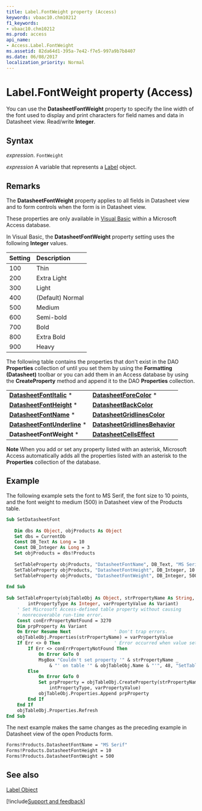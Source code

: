 ```yaml
---
title: Label.FontWeight property (Access)
keywords: vbaac10.chm10212
f1_keywords:
- vbaac10.chm10212
ms.prod: access
api_name:
- Access.Label.FontWeight
ms.assetid: 82da64d1-395a-7e42-f7e5-997a9b7b8407
ms.date: 06/08/2017
localization_priority: Normal
---
```



# Label.FontWeight property (Access)

You can use the  **DatasheetFontWeight** property to specify the line width of the font used to display and print characters for field names and data in Datasheet view. Read/write **Integer**.


## Syntax

_expression_. `FontWeight`

_expression_ A variable that represents a [Label](Access.Label.md) object.


## Remarks

The  **DatasheetFontWeight** property applies to all fields in Datasheet view and to form controls when the form is in Datasheet view.

These properties are only available in [Visual Basic](../access/Concepts/Settings/set-properties-by-using-visual-basic.md) within a Microsoft Access database.

In Visual Basic, the  **DatasheetFontWeight** property setting uses the following **Integer** values.



|Setting|Description|
|:-----|:-----|
|100|Thin|
|200|Extra Light|
|300|Light|
|400|(Default) Normal|
|500|Medium|
|600|Semi-bold|
|700|Bold|
|800|Extra Bold|
|900|Heavy|

The following table contains the properties that don't exist in the DAO  **Properties** collection of until you set them by using the **Formatting (Datasheet)** toolbar or you can add them in an Access database by using the **CreateProperty** method and append it to the DAO **Properties** collection.


|||
|:-----|:-----|
|**[DatasheetFontItalic](Access.Form.DatasheetFontItalic.md)** *|**[DatasheetForeColor](Access.Form.DatasheetForeColor.md)** *|
|**[DatasheetFontHeight](Access.Form.DatasheetFontHeight.md)** *|**[DatasheetBackColor](Access.Form.DatasheetBackColor.md)**|
|**[DatasheetFontName](Access.Form.DatasheetFontName.md)** *|**[DatasheetGridlinesColor](Access.Form.DatasheetGridlinesColor.md)**|
|**[DatasheetFontUnderline](Access.Form.DatasheetFontUnderline.md)** *|**[DatasheetGridlinesBehavior](Access.Form.DatasheetGridlinesBehavior.md)**|
|**DatasheetFontWeight** *|**[DatasheetCellsEffect](Access.Form.DatasheetCellsEffect.md)**|

 **Note**  When you add or set any property listed with an asterisk, Microsoft Access automatically adds all the properties listed with an asterisk to the  **Properties** collection of the database.


## Example

The following example sets the font to MS Serif, the font size to 10 points, and the font weight to medium (500) in Datasheet view of the Products table.


```vb
Sub SetDatasheetFont 
 
   Dim dbs As Object, objProducts As Object 
   Set dbs = CurrentDb 
   Const DB_Text As Long = 10 
   Const DB_Integer As Long = 3 
   Set objProducts = dbs!Products 
    
   SetTableProperty objProducts, "DatasheetFontName", DB_Text, "MS Serif" 
   SetTableProperty objProducts, "DatasheetFontHeight", DB_Integer, 10 
   SetTableProperty objProducts, "DatasheetFontWeight", DB_Integer, 500 
 
End Sub 
 
Sub SetTableProperty(objTableObj As Object, strPropertyName As String, _ 
        intPropertyType As Integer, varPropertyValue As Variant) 
    ' Set Microsoft Access-defined table property without causing 
    ' nonrecoverable run-time error. 
    Const conErrPropertyNotFound = 3270 
    Dim prpProperty As Variant 
    On Error Resume Next                ' Don't trap errors. 
    objTableObj.Properties(strPropertyName) = varPropertyValue 
    If Err <> 0 Then                    ' Error occurred when value set. 
        If Err <> conErrPropertyNotFound Then 
            On Error GoTo 0 
            MsgBox "Couldn't set property '" & strPropertyName _ 
                & "' on table '" & objTableObj.Name & "'", 48, "SetTableProperty" 
        Else 
            On Error GoTo 0 
            Set prpProperty = objTableObj.CreateProperty(strPropertyName, _ 
                intPropertyType, varPropertyValue) 
            objTableObj.Properties.Append prpProperty 
        End If 
    End If 
    objTableObj.Properties.Refresh 
End Sub
```

The next example makes the same changes as the preceding example in Datasheet view of the open Products form.




```vb
Forms!Products.DatasheetFontName = "MS Serif" 
Forms!Products.DatasheetFontHeight = 10 
Forms!Products.DatasheetFontWeight = 500
```


## See also


[Label Object](Access.Label.md)

[!include[Support and feedback](~/includes/feedback-boilerplate.md)]